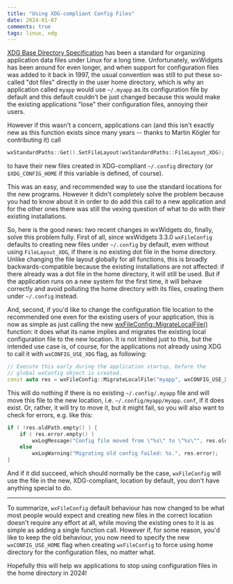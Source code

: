 ```yaml
---
title: "Using XDG-compliant Config Files"
date: 2024-01-07
comments: true
tags: linux, xdg
---
```


[XDG Base Directory Specification][xdg] has been a standard for organizing
application data files under Linux for a long time. Unfortunately, wxWidgets
has been around for even longer, and when support for configuration files was
added to it back in 1997, the usual convention was still to put these
so-called "dot files" directly in the user home directory, which is why an
application called `myapp` would use `~/.myapp` as its configuration file by
default and this default couldn't be just changed because this would make the
existing applications "lose" their configuration files, annoying their users.

However if this wasn't a concern, applications can (and this isn't exactly new
as this function exists since many years -- thanks to Martin Kögler for
contributing it) call

```cpp
wxStandardPaths::Get().SetFileLayout(wxStandardPaths::FileLayout_XDG);
```

to have their new files created in XDG-compliant `~/.config` directory (or
`$XDG_CONFIG_HOME` if this variable is defined, of course).

This was an easy, and recommended way to use the standard locations for the
new programs. However it didn't completely solve the problem because you had
to know about it in order to do add this call to a new application and for the
other ones there was still the vexing question of what to do with their
existing installations.

So, here is the good news: two recent changes in wxWidgets do, finally, solve
this problem fully. First of all, since wxWidgets 3.3.0 `wxFileConfig`
defaults to creating new files under `~/.config` by default, even without
using `FileLayout_XDG`, if there is no existing dot file in the home
directory. Unlike changing the file layout globally for all functions, this
is broadly backwards-compatible because the existing installations are not
affected: if there already was a dot file in the home directory, it will still
be used. But if the application runs on a new system for the first time, it
will behave correctly and avoid polluting the home directory with its files,
creating them under `~/.config` instead.

And, second, if you'd like to change the configuration file location to the
recommended one even for the existing users of your application, this is now
as simple as just calling the new [wxFileConfig::MigrateLocalFile()][fileconf-migrate]
function: it does what its name implies and migrates the existing local
configuration file to the new location. It is not limited just to this, but
the intended use case is, of course, for the applications not already using
XDG to call it with `wxCONFIG_USE_XDG` flag, as following:

```cpp
// Execute this early during the application startup, before the
// global wxConfig object is created.
const auto res = wxFileConfig::MigrateLocalFile("myapp", wxCONFIG_USE_XDG);
```

This will do nothing if there is no existing `~/.config/.myapp` file and will
move this file to the new location, i.e. `~/.config/myapp/myapp.conf`, if it
does exist. Or, rather, it will try to move it, but it might fail, so you will
also want to check for errors, e.g. like this:

```cpp
if ( !res.oldPath.empty() ) {
    if ( res.error.empty() )
        wxLogMessage("Config file moved from \"%s\" to \"%s\"", res.oldPath, res.newPath);
    else
        wxLogWarning("Migrating old config failed: %s.", res.error);
}
```

And if it did succeed, which should normally be the case, `wxFileConfig` will
use the file in the new, XDG-compliant, location by default, you don't have
anything special to do.

---

To summarize, `wxFileConfig` default behaviour has now changed to be what most
people would expect and creating new files in the correct location doesn't
require any effort at all, while moving the existing ones to it is as simple
as adding a single function call. However if, for some reason, you'd like to
keep the old behaviour, you now need to specify the new `wxCONFIG_USE_HOME`
flag when creating `wxFileConfig` to force using home directory for the
configuration files, no matter what.


Hopefully this will help wx applications to stop using configuration files in
the home directory in 2024!

[xdg]: https://specifications.freedesktop.org/basedir-spec/basedir-spec-latest.html
[fileconf-migrate]: https://docs.wxwidgets.org/latest/classwx_file_config.html#a11ccb0d85d3d5982130372b9a653d66d
